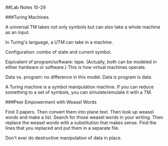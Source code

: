 ##Lab Notes 10-29

###Turing Machines

A universal TM takes not only symbols but can also take a whole machine as an input.

In Turing's language, a UTM can take in a machine.

Configuration: combo of state and current symbol.

Equivalent of program/software: tape. (Actually, both can be modeled in either hardware or software.) This is how virtual machines operate.

Data vs. program: no difference in this model. Data is program is data.

A Turing machine is a symbol manipulation machine. If you can reduce something to a set of symbols, you can simulate/emulate it with a TM.

###Peer Empowerment with Weasel Words

Find 3 papers. Then convert them into plane text. Then look up weasel words and make a list. Search for those weasel words in your writing. Then replace the weasel words with a substitution that makes sense. Find the lines that you replaced and put them in a separate file.

Don't ever do destructive manipulation of data in place.